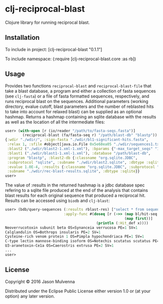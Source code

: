 # clj-reciprocal-blast

Clojure library for running reciprocal blast.

## Installation

To include in project: [clj-reciprocal-blast "0.1.1"]

To include namespace: (:require [clj-reciprocal-blast.core :as rb])

## Usage

Provides two functions `reciprocal-blast` and `reciprocal-blast-file`
that take a blast database, a program and either a collection of fasta
sequences (see `clj-fasta`) or a file of fasta formatted sequences,
respectively, and runs reciprocal blast on the sequences. Additional
parameters (working directory, evalue cutoff, blast parameters and the
number of reblasted hits to take into account for relaxed blast) can
be supplied as an optional hashmap. Returns a hashmap containing an
sqlite database with the results as well as the location of all the
intermediate files:

```clojure
user> (with-open [r (io/reader "/path/to/fasta-seqs.fasta")]
        (reciprocal-blast (fa/fasta-seq r) "/path/blast-db" "blastp"))
{:wdir "./wdir/", :sign-fasta "./wdir/bl1-significant-hits.fasta",
 :relax 1, :sfile #object[java.io.File 0x5e68ea05 "./wdir/sequences1.txt"],
 :blast2 ("./wdir/blast2-1.xml-1.xml"), :bparams {"-max_target_seqs" "1"},
 :blast1 ("./wdir/blast1-1.xml-1.xml"), :database "/path/blast-db",
 :program "blastp", :blast2-db {:classname "org.sqlite.JDBC",
 :subprotocol "sqlite", :subname "./wdir/blast2.sqlite", :dbtype :sqlite},
 :evalue 1.0E-4, :results {:classname "org.sqlite.JDBC", :subprotocol "sqlite",
 :subname "./wdir/rec-blast-results.sqlite", :dbtype :sqlite}}
user>
```

The value of :results in the returned hashmap is a jdbc database spec
refering to a sqlite file produced at the end of the analysis that
contains blast results for each original sequence that produced a
reciprocal hit. Results can be accessed using `biodb` and `clj-blast`:

```clojure
user> (bdb/query-sequences (:results rblast-res) ["select * from sequences"] :blast
                           :apply-func #(doseq [r (->> (map bl/hit-seq %)
                                                       (map first))]
                                          (println (:Hit_def x))))
Neoverrucotoxin subunit beta OS=Synanceia verrucosa PE=1 SV=1
Calglandulin OS=Bothrops insularis PE=2 SV=1
Cysteine-rich venom protein 1 OS=Pimpla hypochondriaca PE=1 SV=1
C-type lectin mannose-binding isoform OS=Notechis scutatus scutatus PE=2 SV=1
U3-aranetoxin-Ce1a OS=Caerostris extrusa PE=2 SV=1
...
user>
```

## License

Copyright © 2016 Jason Mulvenna

Distributed under the Eclipse Public License either version 1.0 or (at
your option) any later version.
